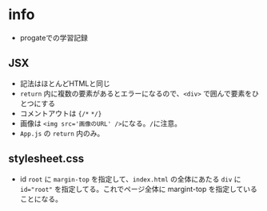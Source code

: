 # info
- progateでの学習記録

## JSX
- 記法はほとんどHTMLと同じ
- `return` 内に複数の要素があるとエラーになるので、`<div>` で囲んで要素をひとつにする
- コメントアウトは `{/*` `*/}`
- 画像は `<img src='画像のURL' />`になる。`/`に注意。
- `App.js` の `return` 内のみ。

## stylesheet.css
- id `root` に `margin-top` を指定して、`index.html` の全体にあたる `div` に `id="root"` を指定してる。これでページ全体に margint-top を指定していることになる。